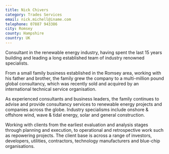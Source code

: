 ```yaml
---
title: Nick Chivers
category: Trades Services
email: nick.michell@iname.com
telephone: 07887 943386
city: Romsey
county: Hampshire
country: UK
---
```

Consultant in the renewable energy industry, having spent the last 15 years building and leading a long established team of industry renowned specialists.

From a small family business established in the Romsey area, working with his father and brother, the family grew the company to a multi-million pound global consultancy, which was recently sold and acquired by an international technical service organisation.

As experienced consultants and business leaders, the family continues to advise and provide consultancy services to renewable energy projects and companies across the globe. Industry specialisms include onshore & offshore wind, wave & tidal energy, solar and general construction.

Working with clients from the earliest evaluation and analysis stages through planning and execution, to operational and retrospective work such as repowering projects. The client base is across a range of investors, developers, utilities, contractors, technology manufacturers and blue-chip organisations.
